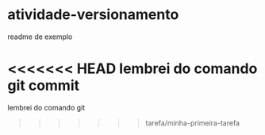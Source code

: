 # atividade-versionamento

readme de exemplo

<<<<<<< HEAD
lembrei do comando git commit
=======

lembrei do comando git 
>>>>>>> tarefa/minha-primeira-tarefa
